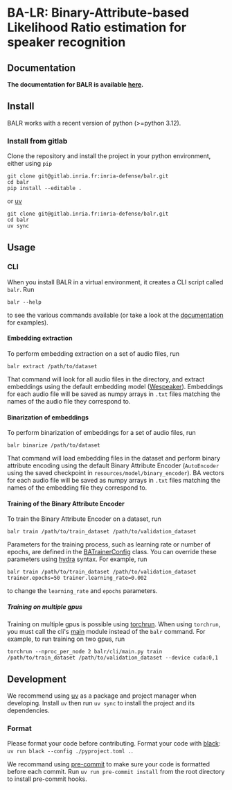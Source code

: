 # BA-LR: Binary-Attribute-based Likelihood Ratio estimation for speaker recognition

## Documentation

**The documentation for BALR is available [here](https://inria-defense.gitlabpages.inria.fr/balr/).**

## Install

BALR works with a recent version of python (>=python 3.12).

### Install from gitlab

Clone the repository and install the project in your python environment, either using `pip`

```console
git clone git@gitlab.inria.fr:inria-defense/balr.git
cd balr
pip install --editable .
```

or [uv](https://docs.astral.sh/uv/)

```console
git clone git@gitlab.inria.fr:inria-defense/balr.git
cd balr
uv sync
```

## Usage

### CLI

When you install BALR in a virtual environment, it creates a CLI script called `balr`. Run

```console
balr --help
```

to see the various commands available (or take a look at the [documentation](https://inria-defense.gitlabpages.inria.fr/balr/) for examples).

#### Embedding extraction

To perform embedding extraction on a set of audio files, run

```console
balr extract /path/to/dataset
```

That command will look for all audio files in the directory, and extract embeddings using the default embedding model ([Wespeaker](https://github.com/wenet-e2e/wespeaker)). Embeddings for each audio file will be saved as numpy arrays in `.txt` files matching the names of the audio file they correspond to.

#### Binarization of embeddings

To perform binarization of embeddings for a set of audio files, run

```console
balr binarize /path/to/dataset
```

That command will load embedding files in the dataset and perform binary attribute encoding using the default Binary Attribute Encoder (`AutoEncoder` using the saved checkpoint in `resources/model/binary_encoder`). BA vectors for each audio file will be saved as numpy arrays in `.txt` files matching the names of the embedding file they correspond to.

#### Training of the Binary Attribute Encoder

To train the Binary Attribute Encoder on a dataset, run

```console
balr train /path/to/train_dataset /path/to/validation_dataset
```

Parameters for the training process, such as learning rate or number of epochs, are defined in the [BATrainerConfig](balr/config/configs.py) class. You can override these parameters using [hydra](https://hydra.cc/docs/intro/) syntax. For example, run

```console
balr train /path/to/train_dataset /path/to/validation_dataset trainer.epochs=50 trainer.learning_rate=0.002
```

to change the `learning_rate` and `epochs` parameters.

##### Training on multiple gpus

Training on multiple gpus is possible using [torchrun](https://pytorch.org/docs/stable/elastic/run.html#launcher-api). When using `torchrun`, you must call the cli's [main](balr/cli/main.py) module instead of the `balr` command. For example, to run training on two gpus, run

```console
torchrun --nproc_per_node 2 balr/cli/main.py train /path/to/train_dataset /path/to/validation_dataset --device cuda:0,1
```

## Development

We recommend using [uv](https://docs.astral.sh/uv/) as a package and project manager when developing. Install `uv` then run `uv sync` to install the project and its dependencies.

### Format

Please format your code before contributing. Format your code with [black](https://github.com/psf/black): `uv run black --config ./pyproject.toml .`.

We recommand using [pre-commit](https://pre-commit.com/) to make sure your code is formatted before each commit. Run `uv run pre-commit install` from the root directory to install pre-commit hooks.

